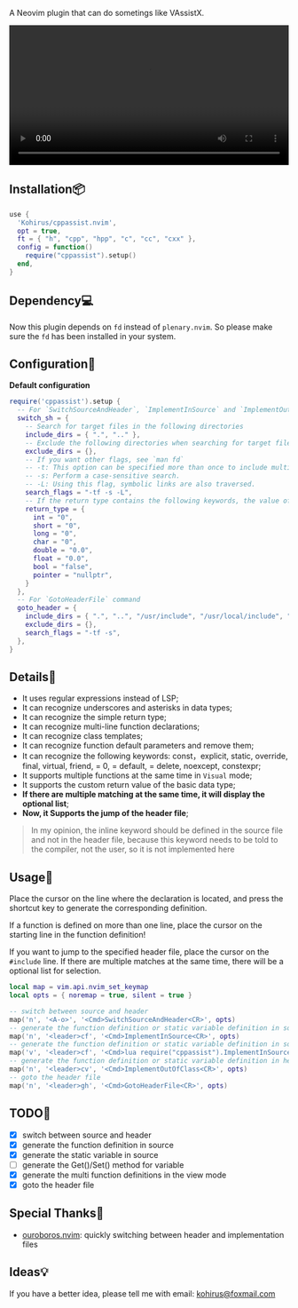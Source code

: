 A Neovim plugin that can do sometings like VAssistX.

<video src="https://user-images.githubusercontent.com/45937428/188934929-f462c7f4-8323-49a7-940f-d68322563313.mp4" width="100%"></video>

## Installation📦

```lua
use {
  'Kohirus/cppassist.nvim',
  opt = true,
  ft = { "h", "cpp", "hpp", "c", "cc", "cxx" },
  config = function()
    require("cppassist").setup()
  end,
}
```

## Dependency💻

Now this plugin depends on `fd` instead of `plenary.nvim`. So please make sure 
the `fd` has been installed in your system.

## Configuration🧱

**Default configuration**

```lua
require('cppassist').setup {
  -- For `SwitchSourceAndHeader`, `ImplementInSource` and `ImplementOutOfClass` command
  switch_sh = {
    -- Search for target files in the following directories
    include_dirs = { ".", ".." },
    -- Exclude the following directories when searching for target files
    exclude_dirs = {},
    -- If you want other flags, see `man fd`
    -- -t: This option can be specified more than once to include multiple file types.
    -- -s: Perform a case-sensitive search.
    -- -L: Using this flag, symbolic links are also traversed.
    search_flags = "-tf -s -L",
    -- If the return type contains the following keywords, the value of the right side will be used in the return statement
    return_type = {
      int = "0",
      short = "0",
      long = "0",
      char = "0",
      double = "0.0",
      float = "0.0",
      bool = "false",
      pointer = "nullptr",
    }
  },
  -- For `GotoHeaderFile` command
  goto_header = {
    include_dirs = { ".", "..", "/usr/include", "/usr/local/include", "~" },
    exclude_dirs = {},
    search_flags = "-tf -s",
  },
}
```

## Details📝

- It uses regular expressions instead of LSP;
- It can recognize underscores and asterisks in data types;
- It can recognize the simple return type;
- It can recognize multi-line function declarations;
- It can recognize class templates;
- It can recognize function default parameters and remove them;
- It can recognize the following keywords: const，explicit, static, override, final, virtual, friend, = 0, = default,
= delete, noexcept, constexpr;
- It supports multiple functions at the same time in `Visual` mode;
- It supports the custom return value of the basic data type;
- **If there are multiple matching at the same time, it will display the optional list**;
- **Now, it Supports the jump of the header file**;

> In my opinion, the inline keyword should be defined in the source file and not in the header file, 
because this keyword needs to be told to the compiler, not the user, so it is not implemented here

## Usage🔨

Place the cursor on the line where the declaration is located, and press 
the shortcut key to generate the corresponding definition.

If a function is defined on more than one line, place the cursor on the 
starting line in the function definition!

If you want to jump to the specified header file, place the cursor on the 
`#include` line. If there are multiple matches at the same time, there will 
be a optional list for selection.

```lua
local map = vim.api.nvim_set_keymap
local opts = { noremap = true, silent = true }

-- switch between source and header
map('n', '<A-o>', '<Cmd>SwitchSourceAndHeader<CR>', opts)
-- generate the function definition or static variable definition in source
map('n', '<leader>cf', '<Cmd>ImplementInSource<CR>', opts)
-- generate the function definition or static variable definition in source in visual mode
map('v', '<leader>cf', '<Cmd>lua require("cppassist").ImplementInSourceInVisualMode<CR>', opts)
-- generate the function definition or static variable definition in header
map('n', '<leader>cv', '<Cmd>ImplementOutOfClass<CR>', opts)
-- goto the header file
map('n', '<leader>gh', '<Cmd>GotoHeaderFile<CR>', opts)
```

## TODO🚀

- [x] switch between source and header
- [x] generate the function definition in source
- [x] generate the static variable in source
- [ ] generate the Get()/Set() method for variable
- [x] generate the multi function definitions in the view mode
- [x] goto the header file

## Special Thanks🙏

- [ouroboros.nvim](https://github.com/jakemason/ouroboros.nvim): quickly switching between header and implementation files

## Ideas💡

If you have a better idea, please tell me with email: kohirus@foxmail.com
